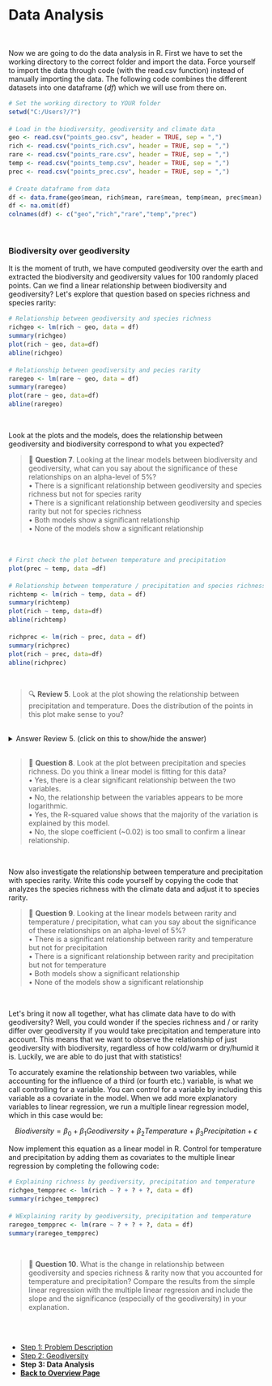 # Data Analysis

<br />

Now we are going to do the data analysis in R. First we have to set the working directory to the correct folder and import the data. Force yourself to import the data through code (with the read.csv function) instead of manually importing the data. The following code combines the different datasets into one dataframe (*df*) which we will use from there on.

```R
# Set the working directory to YOUR folder
setwd("C:/Users?/?")

# Load in the biodiversity, geodiversity and climate data
geo <- read.csv("points_geo.csv", header = TRUE, sep = ",")
rich <- read.csv("points_rich.csv", header = TRUE, sep = ",")
rare <- read.csv("points_rare.csv", header = TRUE, sep = ",")
temp <- read.csv("points_temp.csv", header = TRUE, sep = ",")
prec <- read.csv("points_prec.csv", header = TRUE, sep = ",")

# Create dataframe from data
df <- data.frame(geo$mean, rich$mean, rare$mean, temp$mean, prec$mean)
df <- na.omit(df)
colnames(df) <- c("geo","rich","rare","temp","prec")
```

<br />

### Biodiversity over geodiversity

It is the moment of truth, we have computed geodiversity over the earth and extracted the biodiversity and geodiversity values for 100 randomly placed points. Can we find a linear relationship between biodiversity and geodiversity? Let's explore that question based on species richness and species rarity:

```R
# Relationship between geodiversity and species richness
richgeo <- lm(rich ~ geo, data = df)
summary(richgeo)
plot(rich ~ geo, data=df)
abline(richgeo)

# Relationship between geodiversity and pecies rarity
raregeo <- lm(rare ~ geo, data = df)
summary(raregeo)
plot(rare ~ geo, data=df)
abline(raregeo)
```

<br />

Look at the plots and the models, does the relationship between geodiversity and biodiversity correspond to what you expected?

> 📝 **Question 7**. Looking at the linear models between biodiversity and geodiversity, what can you say about the significance of these relationships on an alpha-level of 5%?
> <br />
> • There is a significant relationship between geodiversity and species richness but not for species rarity <br />
> • There is a significant relationship between geodiversity and species rarity but not for species richness <br />
> • Both models show a significant relationship <br />
> • None of the models show a significant relationship <br />

<br />

```R
# First check the plot between temperature and precipitation
plot(prec ~ temp, data =df)

# Relationship between temperature / precipitation and species richness
richtemp <- lm(rich ~ temp, data = df)
summary(richtemp)
plot(rich ~ temp, data=df)
abline(richtemp)

richprec <- lm(rich ~ prec, data = df)
summary(richprec)
plot(rich ~ prec, data=df)
abline(richprec)
```

<br />

> 🔍 **Review 5**. Look at the plot showing the relationship between precipitation and temperature. Does the distribution of the points in this plot make sense to you? <br />

<br />
<details>
<summary>Answer Review 5. (click on this to show/hide the answer)</summary>
Yes, the distribution of the point cloud is consistent with the possible climate that we observe on earth. Look at the picture underneath explaining the different biomes by the combination of precipitation and temperature. The point cloud follows the same kind of 'triangular' shape. High values of precipitation do not really occur at low temperatures for instance.
<br />
<div align="center">
  <img src="biomes_climate.jpg" alt="biomes" width="500" height="500">
  <br />
  <em>Figure 4. Distribution of biomes over precipitation and temperature gradients.</em>
</div>
</details>
<br />


> 📝 **Question 8**. Look at the plot between precipitation and species richness. Do you think a linear model is fitting for this data?
> <br />
> • Yes, there is a clear significant relationship between the two variables. <br />
> • No, the relationship between the variables appears to be more logarithmic.  <br />
> • Yes, the R-squared value shows that the majority of the variation is explained by this model. <br />
> • No, the slope coefficient (~0.02) is too small to confirm a linear relationship. <br />

<br />

Now also investigate the relationship between temperature and precipitation with species rarity. Write this code yourself by copying the code that analyzes the species richness with the climate data and adjust it to species rarity.

> 📝 **Question 9**. Looking at the linear models between rarity and temperature / precipitation, what can you say about the significance of these relationships on an alpha-level of 5%?
> <br />
> • There is a significant relationship between rarity and temperature but not for precipitation <br />
> • There is a significant relationship between rarity and precipitation but not for temperature <br />
> • Both models show a significant relationship <br />
> • None of the models show a significant relationship <br />

<br />

Let's bring it now all together, what has climate data have to do with geodiversity? Well, you could wonder if the species richness and / or rarity differ over geodiversity if you would take precipitation and temperature into account. This means that we want to observe the relationship of just geodiversity with biodiversity, regardless of how cold/warm or dry/humid it is. Luckily, we are able to do just that with statistics! 

To accurately examine the relationship between two variables, while accounting for the influence of a third (or fourth etc.) variable, is what we call controlling for a variable. You can control for a variable by including this variable as a covariate in the model. When we add more explanatory variables to linear regression, we run a multiple linear regression model, which in this case would be:

$$ Biodiversity = \beta_0 + \beta_1 Geodiversity + \beta_2 Temperature + \beta_3 Precipitation + \epsilon $$

Now implement this equation as a linear model in R. Control for temperature and precipitation by adding them as covariates to the multiple linear regression by completing the following code:

```R
# Explaining richness by geodiversity, precipitation and temperature
richgeo_tempprec <- lm(rich ~ ? + ? + ?, data = df)
summary(richgeo_tempprec)

# WExplaining rarity by geodiversity, precipitation and temperature
raregeo_tempprec <- lm(rare ~ ? + ? + ?, data = df)
summary(raregeo_tempprec)
```

<br />

> 📝 **Question 10**. What is the change in relationship between geodiversity and species richness & rarity now that you accounted for temperature and precipitation? Compare the results from the simple linear regression with the multiple linear regression and include the slope and the significance (especially of the geodiversity) in your explanation.

<br />
<br />


<nav>
  <ul>
    <li><a href="geodiversity.html">Step 1: Problem Description</a></li>
    <li><a href="geodiversity.html">Step 2: Geodiversity</a></li>
    <li><strong>Step 3: Data Analysis</strong></li>
    <li><a href="../"><b>Back to Overview Page</b></a></li>
  </ul>
</nav>


